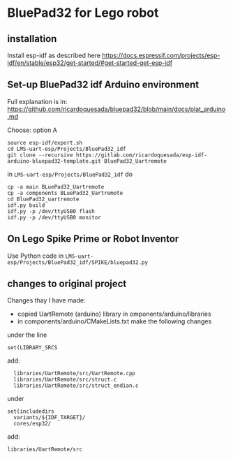 # BluePad32 for Lego robot

## installation

Install esp-idf as described here https://docs.espressif.com/projects/esp-idf/en/stable/esp32/get-started/#get-started-get-esp-idf

## Set-up BluePad32 idf Arduino environment

Full explanation is in: https://github.com/ricardoquesada/bluepad32/blob/main/docs/plat_arduino.md

Choose: option A

```
source esp-idf/export.sh
cd LMS-uart-esp/Projects/BluePad32_idf
git clone --recursive https://gitlab.com/ricardoquesada/esp-idf-arduino-bluepad32-template.git BluePad32_Uartremote
```

in  `LMS-uart-esp/Projects/BluePad32_idf` do

```
cp -a main BLuePad32_Uartremote
cp -a components BLuePad32_Uartremote
cd BluePad32_uartremote
idf.py build
idf.py -p /dev/ttyUSB0 flash
idf.py -p /dev/ttyUSB0 monitor
```

## On Lego Spike Prime or Robot Inventor

Use Python code in `LMS-uart-esp/Projects/BluePad32_idf/SPIKE/bluepad32.py`

## changes to original project

Changes thay I have made:

* copied UartRemote (arduino) library in omponents/arduino/libraries
* in components/arduino/CMakeLists.txt make the following changes

under the line

```
set(LIBRARY_SRCS
```

add:

```
  libraries/UartRemote/src/UartRemote.cpp
  libraries/UartRemote/src/struct.c
  libraries/UartRemote/src/struct_endian.c

```

under

```
set(includedirs
  variants/${IDF_TARGET}/
  cores/esp32/
```

add:

```
libraries/UartRemote/src
```
